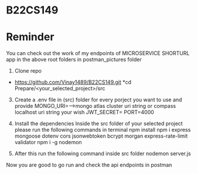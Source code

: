 # B22CS149

# Reminder

You can check out the work of my endpoints of MICROSERVICE SHORTURL app  in the above root folders in postman_pictures folder

1) Clone repo
  * https://github.com/Vinay1489/B22CS149.git
   *cd Prepare/<your_selected_project>/src


3) Create a .env file in (src) folder for every porject you want to use and provide
MONGO_URI=<your-mongodb-url>-->mongo atlas cluster uri string or compass localhost uri string your wish
JWT_SECRET=<your-secret-key>
PORT=4000

4) Install the dependencies
   Inside the src folder of your selected project please run the following commands in terminal
   npm install
   npm i express mongoose dotenv cors jsonwebtoken  bcrypt  morgan express-rate-limit validator
   npm i -g nodemon

5) After this run the following command inside src folder
   nodemon server.js

Now you are good to go run and check the api endpoints in postman 




